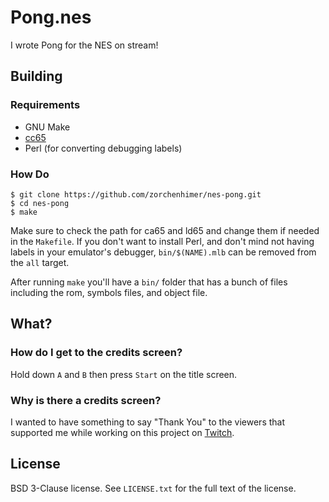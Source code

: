 # Pong.nes

I wrote Pong for the NES on stream!

## Building
### Requirements
- GNU Make
- [cc65](https://cc65.github.io/)
- Perl (for converting debugging labels)

### How Do

```
$ git clone https://github.com/zorchenhimer/nes-pong.git
$ cd nes-pong
$ make
```

Make sure to check the path for ca65 and ld65 and change them if needed in the `Makefile`.  If you don't want to install Perl, and don't mind not having labels in your emulator's debugger, `bin/$(NAME).mlb` can be removed from the `all` target.

After running `make` you'll have a `bin/` folder that has a bunch of files including the rom, symbols files, and object file.

## What?

### How do I get to the credits screen?

Hold down `A` and `B` then press `Start` on the title screen.

### Why is there a credits screen?

I wanted to have something to say "Thank You" to the viewers that supported me while working on this project on [Twitch](https://www.twitch.tv/zorchenhimer).

## License

BSD 3-Clause license.  See `LICENSE.txt` for the full text of the license.

